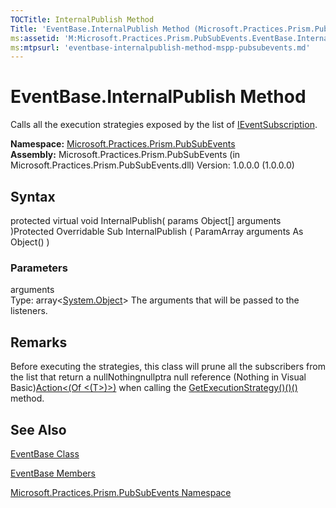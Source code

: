 ```yaml
---
TOCTitle: InternalPublish Method
Title: 'EventBase.InternalPublish Method (Microsoft.Practices.Prism.PubSubEvents)'
ms:assetid: 'M:Microsoft.Practices.Prism.PubSubEvents.EventBase.InternalPublish(System.Object[])'
ms:mtpsurl: 'eventbase-internalpublish-method-mspp-pubsubevents.md'
---
```


# EventBase.InternalPublish Method

Calls all the execution strategies exposed by the list of [IEventSubscription](https://msdn.microsoft.com/library/microsoft.practices.prism.pubsubevents.ieventsubscription).

**Namespace:** [Microsoft.Practices.Prism.PubSubEvents](https://msdn.microsoft.com/library/microsoft.practices.prism.pubsubevents)
**Assembly:** Microsoft.Practices.Prism.PubSubEvents (in Microsoft.Practices.Prism.PubSubEvents.dll) Version: 1.0.0.0 (1.0.0.0)

## Syntax
protected virtual void InternalPublish( params Object[] arguments )Protected Overridable Sub InternalPublish ( ParamArray arguments As Object() )

### Parameters

arguments  
Type: array&lt;[System.Object](http://msdn.microsoft.com/en-us/library/e5kfa45b)&gt;
The arguments that will be passed to the listeners.

## Remarks

Before executing the strategies, this class will prune all the subscribers from the list that return a nullNothingnullptra null reference (Nothing in Visual Basic)[Action&lt;(Of &lt;(T&gt;)&gt;)](http://msdn.microsoft.com/en-us/library/018hxwa8) when calling the [GetExecutionStrategy()()()](https://msdn.microsoft.com/library/microsoft.practices.prism.pubsubevents.ieventsubscription.getexecutionstrategy) method.

## See Also
[EventBase Class](https://msdn.microsoft.com/library/microsoft.practices.prism.pubsubevents.eventbase)

[EventBase Members](https://msdn.microsoft.com/allmembers.t:microsoft.practices.prism.pubsubevents.eventbase)

[Microsoft.Practices.Prism.PubSubEvents Namespace](https://msdn.microsoft.com/library/microsoft.practices.prism.pubsubevents)

